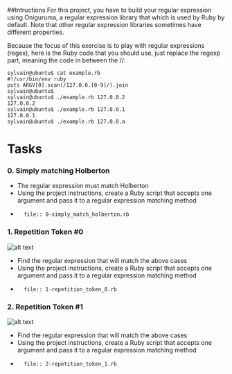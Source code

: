 ##Intructions
For this project, you have to build your regular expression using Oniguruma,
a regular expression library that which is used by Ruby by default. Note that
other regular expression libraries sometimes have different properties.

Because the focus of this exercise is to play with regular expressions (regex),
here is the Ruby code that you should use, just replace the regexp part,
meaning the code in between the //:

```
sylvain@ubuntu$ cat example.rb
#!/usr/bin/env ruby
puts ARGV[0].scan(/127.0.0.[0-9]/).join
sylvain@ubuntu$
sylvain@ubuntu$ ./example.rb 127.0.0.2
127.0.0.2
sylvain@ubuntu$ ./example.rb 127.0.0.1
127.0.0.1
sylvain@ubuntu$ ./example.rb 127.0.0.a
```

# Tasks

### 0. Simply matching Holberton
* The regular expression must match Holberton
* Using the project instructions, create a Ruby script that accepts one argument and pass it to a regular expression matching method
* 		file:: 0-simply_match_holberton.rb

### 1. Repetition Token #0
![alt text](https://holbertonintranet.s3.amazonaws.com/uploads/medias/2020/9/e7db3c377d46453588fc84f3a975661d142fee91.png?X-Amz-Algorithm=AWS4-HMAC-SHA256&X-Amz-Credential=AKIARDDGGGOUWMNL5ANN%2F20210222%2Fus-east-1%2Fs3%2Faws4_request&X-Amz-Date=20210222T172044Z&X-Amz-Expires=86400&X-Amz-SignedHeaders=host&X-Amz-Signature=d5e39816807d8ef756470066dd509ff007856abf37ca8b5dd626a00bed8269fb)
* Find the regular expression that will match the above cases
* Using the project instructions, create a Ruby script that accepts one argument and pass it to a regular expression matching method
* 		file:: 1-repetition_token_0.rb

### 2. Repetition Token #1
![alt text](https://holbertonintranet.s3.amazonaws.com/uploads/medias/2020/9/c59ff11db195d5cf17d1790a5141ae2f234786d2.png?X-Amz-Algorithm=AWS4-HMAC-SHA256&X-Amz-Credential=AKIARDDGGGOUWMNL5ANN%2F20210222%2Fus-east-1%2Fs3%2Faws4_request&X-Amz-Date=20210222T172044Z&X-Amz-Expires=86400&X-Amz-SignedHeaders=host&X-Amz-Signature=161393b26eb86c58375e241f6ac321a016c2e595d6086e48d9ec3b27085a89b5)
* Find the regular expression that will match the above cases
* Using the project instructions, create a Ruby script that accepts one argument and pass it to a regular expression matching method
* 		file:: 2-repetition_token_1.rb

